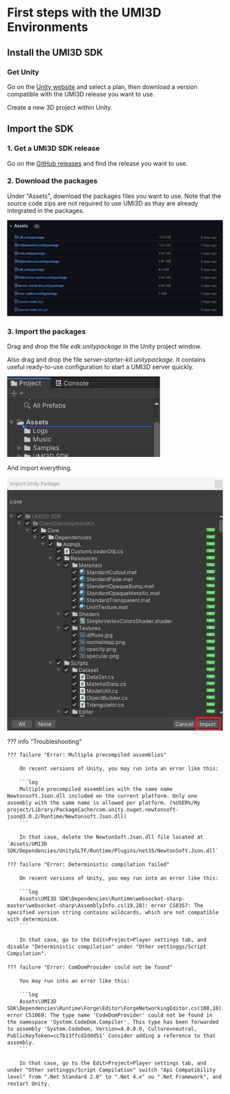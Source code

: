 # First steps with the UMI3D Environments

## Install the UMI3D SDK

### Get Unity

Go on the [Unity website](https://store.unity.com/) and select a plan, then download a version compatible with the UMI3D release you want to use.

Create a new 3D project within Unity.

## Import the SDK

### 1. Get a UMI3D SDK release

Go on the [GitHub releases](https://github.com/UMI3D/UMI3D-SDK/releases) and find the release you want to use.

### 2. Download the packages

Under "Assets", download the packages files you want to use.
Note that the source code zips are not required to use UMI3D as thay are already integrated in the packages.

![image.png](./img/get-release-sdk.png)

### 3. Import the packages

Drag and drop the file _edk.unitypackage_ in the Unity project window.

Also drag and drop the file _server-starter-kit.unitypackage_. It contains useful ready-to-use configuration to start a UMI3D server quickly.

![image.png](./img/import-packages.png)

And import everything.

![image.png](./img/import-packages-2.png)

??? info "Troubleshooting"

    ??? failure "Error: Multiple precompiled assemblies"

        On recent versions of Unity, you may run into an error like this:

        ```log
        Multiple precompiled assemblies with the same name Newtonsoft.Json.dll included on the current platform. Only one assembly with the same name is allowed per platform. (%USER%/My project/Library/PackageCache/com.unity.nuget.newtonsoft-json@3.0.2/Runtime/Newtonsoft.Json.dll)
        ```

        In that case, delete the NewtonSoft.Json.dll file located at `Assets/UMI3D SDK/Dependencies/UnityGLTF/Runtime/Plugins/net35/NewtonSoft.Json.dll`

    ??? failure "Error: Deterministic compilation failed"

        On recent versions of Unity, you may run into an error like this:

        ```log
        Assets\UMI3D SDK\Dependencies\Runtime\websocket-sharp-master\websocket-sharp\AssemblyInfo.cs(19,28): error CS8357: The specified version string contains wildcards, which are not compatible with determinism.
        ```

        In that case, go to the Edit>Project>Player settings tab, and disable "Deterministic compilation" under "Other settinggs/Script Compilation".

    ??? failure "Error: ComDomProvider could not be found"

        You may run into an error like this:

        ```log
        Assets\UMI3D SDK\Dependencies\Runtime\Forge\Editor\ForgeNetworkingEditor.cs(108,18): error CS1069: The type name 'CodeDomProvider' could not be found in the namespace 'System.CodeDom.Compiler'. This type has been forwarded to assembly 'System.CodeDom, Version=4.0.0.0, Culture=neutral, PublicKeyToken=cc7b13ffcd2ddd51' Consider adding a reference to that assembly.
        ```

        In that case, go to the Edit>Project>Player settings tab, and under "Other settinggs/Script Compilation" switch "Api Compatibility level" from ".Net Standard 2.0" to ".Net 4.x" ou ".Net Framework", and restart Unity.

## 
